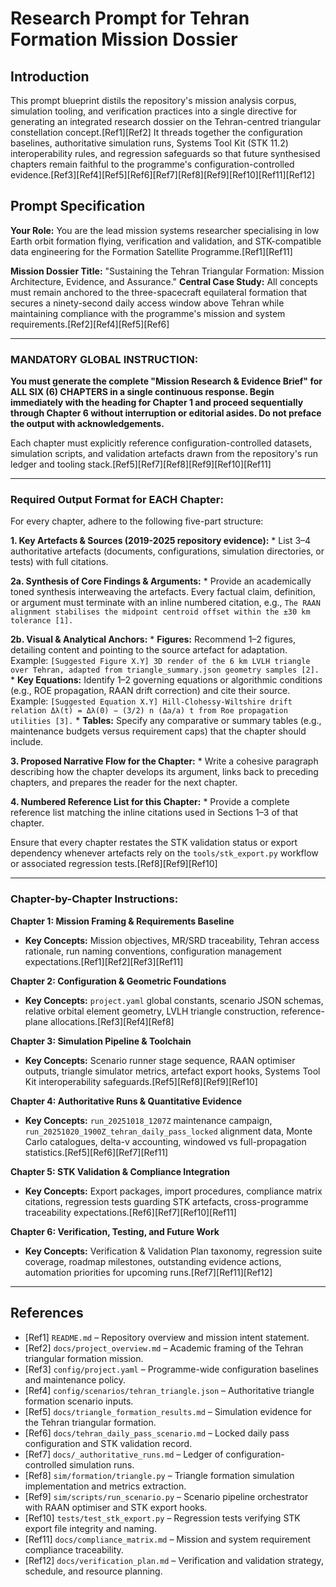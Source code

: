 # Research Prompt for Tehran Formation Mission Dossier

## Introduction
This prompt blueprint distils the repository's mission analysis corpus, simulation tooling, and verification practices into a single directive for generating an integrated research dossier on the Tehran-centred triangular constellation concept.[Ref1][Ref2] It threads together the configuration baselines, authoritative simulation runs, Systems Tool Kit (STK 11.2) interoperability rules, and regression safeguards so that future synthesised chapters remain faithful to the programme's configuration-controlled evidence.[Ref3][Ref4][Ref5][Ref6][Ref7][Ref8][Ref9][Ref10][Ref11][Ref12]

## Prompt Specification
**Your Role:** You are the lead mission systems researcher specialising in low Earth orbit formation flying, verification and validation, and STK-compatible data engineering for the Formation Satellite Programme.[Ref1][Ref11]

**Mission Dossier Title:** "Sustaining the Tehran Triangular Formation: Mission Architecture, Evidence, and Assurance."
**Central Case Study:** All concepts must remain anchored to the three-spacecraft equilateral formation that secures a ninety-second daily access window above Tehran while maintaining compliance with the programme's mission and system requirements.[Ref2][Ref4][Ref5][Ref6]

---

### **MANDATORY GLOBAL INSTRUCTION:**

**You must generate the complete "Mission Research & Evidence Brief" for ALL SIX (6) CHAPTERS in a single continuous response. Begin immediately with the heading for Chapter 1 and proceed sequentially through Chapter 6 without interruption or editorial asides. Do not preface the output with acknowledgements.**

Each chapter must explicitly reference configuration-controlled datasets, simulation scripts, and validation artefacts drawn from the repository's run ledger and tooling stack.[Ref5][Ref7][Ref8][Ref9][Ref10][Ref11]

---

### **Required Output Format for EACH Chapter:**

For every chapter, adhere to the following five-part structure:

**1. Key Artefacts & Sources (2019-2025 repository evidence):**
    * List 3–4 authoritative artefacts (documents, configurations, simulation directories, or tests) with full citations.

**2a. Synthesis of Core Findings & Arguments:**
    * Provide an academically toned synthesis interweaving the artefacts. Every factual claim, definition, or argument must terminate with an inline numbered citation, e.g., `The RAAN alignment stabilises the midpoint centroid offset within the ±30 km tolerance [1].`

**2b. Visual & Analytical Anchors:**
    * **Figures:** Recommend 1–2 figures, detailing content and pointing to the source artefact for adaptation. Example: `[Suggested Figure X.Y] 3D render of the 6 km LVLH triangle over Tehran, adapted from triangle_summary.json geometry samples [2].`
    * **Key Equations:** Identify 1–2 governing equations or algorithmic conditions (e.g., ROE propagation, RAAN drift correction) and cite their source. Example: `[Suggested Equation X.Y] Hill-Clohessy-Wiltshire drift relation Δλ(t) = Δλ(0) − (3/2) n (Δa/a) t from Roe propagation utilities [3].`
    * **Tables:** Specify any comparative or summary tables (e.g., maintenance budgets versus requirement caps) that the chapter should include.

**3. Proposed Narrative Flow for the Chapter:**
    * Write a cohesive paragraph describing how the chapter develops its argument, links back to preceding chapters, and prepares the reader for the next chapter.

**4. Numbered Reference List for this Chapter:**
    * Provide a complete reference list matching the inline citations used in Sections 1–3 of that chapter.

Ensure that every chapter restates the STK validation status or export dependency whenever artefacts rely on the `tools/stk_export.py` workflow or associated regression tests.[Ref8][Ref9][Ref10]

---

### **Chapter-by-Chapter Instructions:**

**Chapter 1: Mission Framing & Requirements Baseline**
* **Key Concepts:** Mission objectives, MR/SRD traceability, Tehran access rationale, run naming conventions, configuration management expectations.[Ref1][Ref2][Ref3][Ref11]

**Chapter 2: Configuration & Geometric Foundations**
* **Key Concepts:** `project.yaml` global constants, scenario JSON schemas, relative orbital element geometry, LVLH triangle construction, reference-plane allocations.[Ref3][Ref4][Ref8]

**Chapter 3: Simulation Pipeline & Toolchain**
* **Key Concepts:** Scenario runner stage sequence, RAAN optimiser outputs, triangle simulator metrics, artefact export hooks, Systems Tool Kit interoperability safeguards.[Ref5][Ref8][Ref9][Ref10]

**Chapter 4: Authoritative Runs & Quantitative Evidence**
* **Key Concepts:** `run_20251018_1207Z` maintenance campaign, `run_20251020_1900Z_tehran_daily_pass_locked` alignment data, Monte Carlo catalogues, delta-v accounting, windowed vs full-propagation statistics.[Ref5][Ref6][Ref7][Ref11]

**Chapter 5: STK Validation & Compliance Integration**
* **Key Concepts:** Export packages, import procedures, compliance matrix citations, regression tests guarding STK artefacts, cross-programme traceability expectations.[Ref6][Ref7][Ref10][Ref11]

**Chapter 6: Verification, Testing, and Future Work**
* **Key Concepts:** Verification & Validation Plan taxonomy, regression suite coverage, roadmap milestones, outstanding evidence actions, automation priorities for upcoming runs.[Ref7][Ref11][Ref12]

---

## References
- [Ref1] `README.md` – Repository overview and mission intent statement.
- [Ref2] `docs/project_overview.md` – Academic framing of the Tehran triangular formation mission.
- [Ref3] `config/project.yaml` – Programme-wide configuration baselines and maintenance policy.
- [Ref4] `config/scenarios/tehran_triangle.json` – Authoritative triangle formation scenario inputs.
- [Ref5] `docs/triangle_formation_results.md` – Simulation evidence for the Tehran triangular formation.
- [Ref6] `docs/tehran_daily_pass_scenario.md` – Locked daily pass configuration and STK validation record.
- [Ref7] `docs/_authoritative_runs.md` – Ledger of configuration-controlled simulation runs.
- [Ref8] `sim/formation/triangle.py` – Triangle formation simulation implementation and metrics extraction.
- [Ref9] `sim/scripts/run_scenario.py` – Scenario pipeline orchestrator with RAAN optimiser and STK export hooks.
- [Ref10] `tests/test_stk_export.py` – Regression tests verifying STK export file integrity and naming.
- [Ref11] `docs/compliance_matrix.md` – Mission and system requirement compliance traceability.
- [Ref12] `docs/verification_plan.md` – Verification and validation strategy, schedule, and resource planning.
